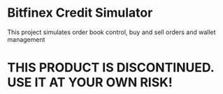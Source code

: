 # Bitfinex Credit Simulator

This project simulates order book control, buy and sell orders and wallet management

# THIS PRODUCT IS DISCONTINUED. USE IT AT YOUR OWN RISK!